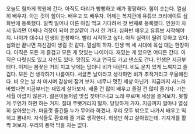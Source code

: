 
오늘도 힘차게 학원에 간다.
아직도 다리가 빵빵하고 배가 팡팡하다. 힘이 솟는다.
열심히 배우자. 아는 것이 힘이다. 배우고 또 배우자.
어제는 복지관에 유튜브 크리에이트 심화반에 등록했다.
일찍 일어나 이른 아침 먹고 기다려서 첫 번째로 등록했다.
인원이 차서 밀리면 어쩌나 걱정이 되어 쏜살같이 가서 한 거다.
심화반 배우고 유튜브 시작해야지.
나이가 대수냐 인생의 한창때다. 빨리 시작하고 싶다. 아직 실력이 딸려
못하고 있다. 심화반 끝나면 자신감이 생길 것 같다. 열심히 하자.
인생 백 세 시대에 육십 대는 한창이다. 아직은 모든 게 즐겁고 모든 게 맛있는 
나이이다. 재밌는 게 있으면 어디든 간다. 아직은 다릿심도 있고 자신도 있다.
맛집도 가고 연극도 가고 댄스도 간다. 인생은 지금부터다.
이제는 봄꽃은 거의 지고 낮에는 덥더니 비가 내린다.
비도 운치 있게 느껴지고 즐겁다. 모든 건 생각하기 나름이다. 
서글픈 날이라고 생각하면 비가 추적거리고 우울해진다. 
비 오는 날 차 마시며 감상에 잠겨 보자. 너무나 멋진 세상 아닌가.
지금까지 사느라 바빴다면 지금부터는 재밌게 살아보자.
배울 건 많이 배우고 즐길 건 많이 즐기자. 가는세월 아깝지 않은가.
젊은이들처럼 맛집 찾아다니고 노래 부르며 세상을 즐겨보자.
못할게 무언가 하면 하는 거지. 절대 쭈뼛거리지 말자. 당당하게 가자.
지금까지 얼마나 열심히 살아왔는가. 마음껏 즐긴들 누가 무어라 하겠나.
우리 모두 밖으로 나가서 배우고 익히고 뽐내자.
자식들도 환호해 줄 거로 생각한다. 희생만 하고 살아왔는데.
기지개를 활짝 펴보자. 우리의 풍악 막을 자는 없다.


